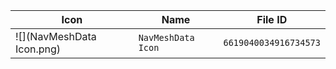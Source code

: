 | Icon | Name | File ID |
| ---  | ---  | ---     |
| ![](NavMeshData Icon.png) | `NavMeshData Icon` | `6619040034916734573` |
